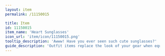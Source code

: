 ```yaml
---
layout: item
permalink: /11150015

title: Item
id: 11150015
item_name: 'Heart Sunglasses'
icon_url: 'item/icon/11150015.png'
tooltip_description: 'Awww! Have you ever seen such cute sunglasses?'
guide_description: 'Outfit items replace the look of your gear when equipped.'
---
```

